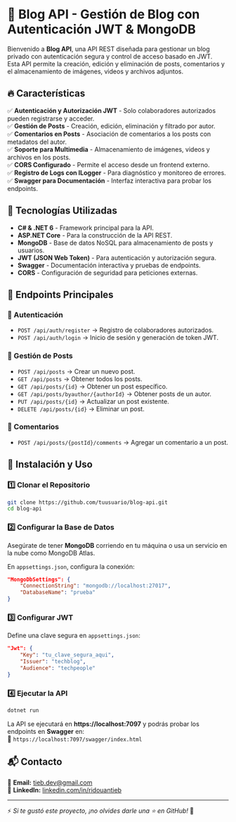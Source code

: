 # 📝 Blog API - Gestión de Blog con Autenticación JWT & MongoDB

Bienvenido a **Blog API**, una API REST diseñada para gestionar un blog privado con autenticación segura y control de acceso basado en JWT.  
Esta API permite la creación, edición y eliminación de posts, comentarios y el almacenamiento de imágenes, videos y archivos adjuntos.

## 🔥 Características  
✅ **Autenticación y Autorización JWT** - Solo colaboradores autorizados pueden registrarse y acceder.  
✅ **Gestión de Posts** - Creación, edición, eliminación y filtrado por autor.  
✅ **Comentarios en Posts** - Asociación de comentarios a los posts con metadatos del autor.  
✅ **Soporte para Multimedia** - Almacenamiento de imágenes, videos y archivos en los posts.  
✅ **CORS Configurado** - Permite el acceso desde un frontend externo.  
✅ **Registro de Logs con ILogger** - Para diagnóstico y monitoreo de errores.  
✅ **Swagger para Documentación** - Interfaz interactiva para probar los endpoints.  

## 🚀 Tecnologías Utilizadas  
- **C# & .NET 6** - Framework principal para la API.  
- **ASP.NET Core** - Para la construcción de la API REST.  
- **MongoDB** - Base de datos NoSQL para almacenamiento de posts y usuarios.  
- **JWT (JSON Web Token)** - Para autenticación y autorización segura.  
- **Swagger** - Documentación interactiva y pruebas de endpoints.  
- **CORS** - Configuración de seguridad para peticiones externas.  

## 📌 Endpoints Principales  
### 🔹 Autenticación  
- `POST /api/auth/register` → Registro de colaboradores autorizados.  
- `POST /api/auth/login` → Inicio de sesión y generación de token JWT.  

### 🔹 Gestión de Posts  
- `POST /api/posts` → Crear un nuevo post.  
- `GET /api/posts` → Obtener todos los posts.  
- `GET /api/posts/{id}` → Obtener un post específico.  
- `GET /api/posts/byauthor/{authorId}` → Obtener posts de un autor.  
- `PUT /api/posts/{id}` → Actualizar un post existente.  
- `DELETE /api/posts/{id}` → Eliminar un post.  

### 🔹 Comentarios  
- `POST /api/posts/{postId}/comments` → Agregar un comentario a un post.  

## 🔧 Instalación y Uso  
### 1️⃣ Clonar el Repositorio  
```bash
git clone https://github.com/tuusuario/blog-api.git
cd blog-api
```
### 2️⃣ Configurar la Base de Datos  
Asegúrate de tener **MongoDB** corriendo en tu máquina o usa un servicio en la nube como MongoDB Atlas.  

En `appsettings.json`, configura la conexión:  
```json
"MongoDbSettings": {
    "ConnectionString": "mongodb://localhost:27017",
    "DatabaseName": "prueba"
}
```
### 3️⃣ Configurar JWT  
Define una clave segura en `appsettings.json`:  
```json
"Jwt": {
    "Key": "tu_clave_segura_aqui",
    "Issuer": "techblog",
    "Audience": "techpeople"
}
```
### 4️⃣ Ejecutar la API  
```bash
dotnet run
```
La API se ejecutará en **https://localhost:7097** y podrás probar los endpoints en **Swagger** en:  
🔗 `https://localhost:7097/swagger/index.html`  

## 📬 Contacto  
📩 **Email:** [tieb.dev@gmail.com](mailto:tieb.dev@gmail.com)  
🔗 **LinkedIn:** [linkedin.com/in/ridouantieb](https://linkedin.com/in/ridouantieb)  

---

⚡ *Si te gustó este proyecto, ¡no olvides darle una ⭐ en GitHub!* 🚀  
